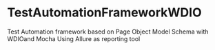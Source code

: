 # TestAutomationFrameworkWDIO
Test Automation framework based on Page Object Model Schema with WDIOand Mocha Using Allure as reporting tool
